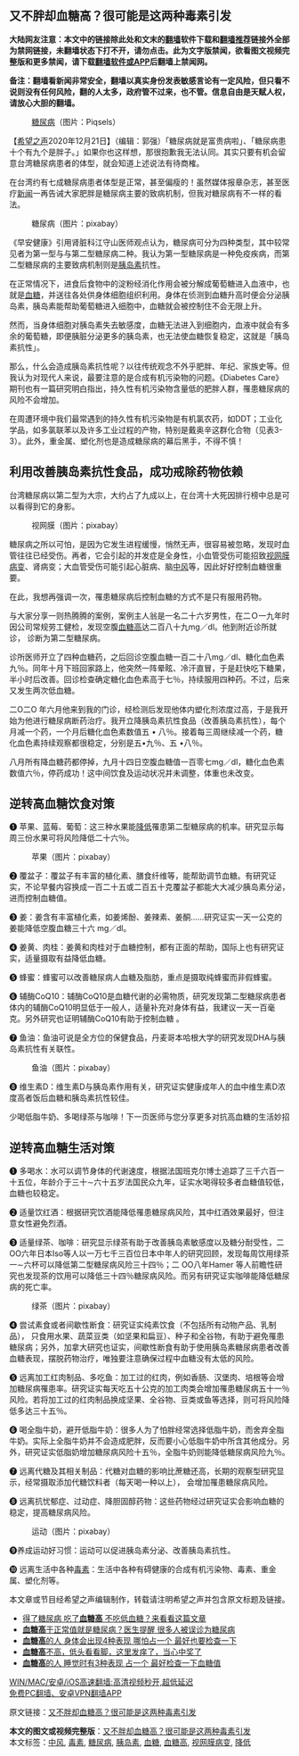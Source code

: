  <h2>又不胖却血糖高？很可能是这两种毒素引发</h2> <p class="notice"><b>大陆网友注意：本文中的链接除此处和文末的<a href="https://github.com/bannedbook/fanqiang" >翻墙</a>软件下载和<a href="https://github.com/killgcd/justmysocks/blob/master/README.md">翻墙推荐</a>链接外全部为禁网链接，未翻墙状态下打不开，请勿点击。此为文字版禁闻，欲看图文视频完整版和更多禁闻，请下载<a href="https://github.com/bannedbook/fanqiang">翻墙软件或APP</a>后翻墙上禁闻网。</p><p>备注：翻墙看新闻非常安全，翻墙以真实身份发表敏感言论有一定风险，但只看不说则没有任何风险，翻的人太多，政府管不过来，也不管。信息自由是天赋人权，请放心大胆的翻墙。</b></p>  <div class="entry"> <figure><figcaption><a href="https://www.bannedbook.org/bnews/tag/%e7%b3%96%e5%b0%bf%e7%97%85/" class="st_tag internal_tag" rel="tag" title="标签 糖尿病 下的日志">糖尿病</a>（图片：Piqsels）</figcaption></figure> <p>【<span class='wp_keywordlink_affiliate'><a href="https://www.soundofhope.org" title="希望之声" target="_blank">希望之声</a></span>2020年12月21日】（编辑：郭强）「糖尿病就是富贵病啦」、「糖尿病患十个有九个是胖子。」如果你也这样想，那很抱歉我无法认同。其实只要有机会留意台湾糖尿病患者的体型，就会知道上述说法有待商榷。</p> <p>在台湾约有七成糖尿病患者体型是正常，甚至偏瘦的！虽然媒体报章杂志，甚至医疗<span class='wp_keywordlink_affiliate'><a href="https://www.bannedbook.org/" title="新闻">新闻</a></span>一再告诫大家肥胖是糖尿病主要的致病机制，但我对糖尿病有不一样的看法。</p> <figure><figcaption>糖尿病（图片：pixabay）</figcaption></figure> <p>《早安健康》引用肾脏科江守山医师观点认为，糖尿病可分为四种类型，其中较常见者为第一型与与第二型糖尿病二种。我认为第一型糖尿病是一种免疫疾病，而第二型糖尿病的主要致病机制则是<a href="https://www.bannedbook.org/bnews/tag/%E8%83%B0%E5%B2%9B%E7%B4%A0/" class="st_tag internal_tag" rel="tag" title="标签 胰岛素 下的日志">胰岛素</a>抗性。</p> <p>在正常情况下，进食后食物中的淀粉经消化作用会被分解成葡萄糖进入血液中，也就是<a href="https://www.bannedbook.org/bnews/tag/%e8%a1%80%e7%b3%96/" class="st_tag internal_tag" rel="tag" title="标签 血糖 下的日志">血糖</a>，并送往各处供身体细胞组织利用。身体在侦测到血糖升高时便会分泌胰岛素，胰岛素能帮助葡萄糖进入细胞中，血糖就会被控制住不会无限上升。</p> <p>然而，当身体细胞对胰岛素失去敏感度，血糖无法进入到细胞内，血液中就会有多余的葡萄糖，即便胰脏分泌更多的胰岛素，也无法使血糖恢复稳定，这就是「胰岛素抗性」。</p> <p>那么，什么会造成胰岛素抗性呢？以往传统观念不外乎肥胖、年纪、家族史等。但我认为对现代人来说，最要注意的是合成有机污染物的问题。《Diabetes Care》期刊也有一篇研究明白指出，持久性有机污染物含量低的肥胖人群，罹患糖尿病的风险不会增加。</p> <p>在周遭环境中我们最常遇到的持久性有机污染物是有机氯农药，如DDT；工业化学品，如多氯联苯以及许多工业过程的产物，特别是戴奥辛这群化合物（见表3-3）。此外，重金属、塑化剂也是造成糖尿病的幕后黑手，不得不慎！</p> <h2>利用改善胰岛素抗性食品，成功戒除药物依赖</h2> <p>台湾糖尿病以第二型为大宗，大约占了九成以上，在台湾十大死因排行榜中总是可以看得到它的身影。</p>  <figure><figcaption>视网膜（图片：pixabay）</figcaption></figure> <p>糖尿病之所以可怕，是因为它发生进程缓慢，悄然无声，很容易被忽略，发现时血管往往已经受伤。再者，它会引起的并发症是全身性，小血管受伤可能招致<a href="https://www.bannedbook.org/bnews/tag/%e8%a7%86%e7%bd%91%e8%86%9c%e7%97%85%e5%8f%98/" class="st_tag internal_tag" rel="tag" title="标签 视网膜病变 下的日志">视网膜病变</a>、肾病变；大血管受伤可能引起心脏病、脑<a href="https://www.bannedbook.org/bnews/tag/%E4%B8%AD%E9%A3%8E/" class="st_tag internal_tag" rel="tag" title="标签 中风 下的日志">中风</a>等，因此好好控制血糖很重要。</p> <p>在此，我想再强调一次，罹患糖尿病后控制血糖的方式不是只有服用药物。</p> <p>与大家分享一则热腾腾的案例，案例主人翁是一名二十六岁男性，在二Ｏ一九年时因公司常规劳工健检，发现空腹<a href="https://www.bannedbook.org/bnews/tag/%E8%A1%80%E7%B3%96%E9%AB%98/" class="st_tag internal_tag" rel="tag" title="标签 血糖高 下的日志">血糖高</a>达二百八十九mg／dl。他到附近诊所就诊， 诊断为第二型糖尿病。</p> <p>诊所医师开立了四种血糖药，之后回诊空腹血糖一百二十八mg／dl、糖化血色素九％。同年十月下班回家路上，他突然一阵晕眩、冷汗直冒，于是赶快吃下糖果，半小时后改善。回诊检查确定糖化血色素高于七％，持续服用四种药。不过，后来又发生两次低血糖。</p> <p>二O二O 年六月他来到我的门诊，经检测后发现他体内塑化剂浓度过高，于是我开始为他进行糖尿病断药治疗。我开立降胰岛素抗性食品（改善胰岛素抗性），每个月减一个药，一个月后糖化血色素数值五 • 八％。接着每三周继续减一个药，糖化血色素持续观察都很稳定，分别是五•九％、五 •八％。</p> <p>八月所有降血糖药都停掉，九月十四日空腹血糖值一百零七mg／dl，糖化血色素数值六％，停药成功！这中间饮食及运动状况并未调整，体重也未改变。</p> <h2>逆转高血糖饮食对策</h2> <p>❶ 苹果、蓝莓、葡萄：这三种水果能<a href="https://www.bannedbook.org/bnews/tag/%E9%99%8D%E4%BD%8E/" class="st_tag internal_tag" rel="tag" title="标签 降低 下的日志">降低</a>罹患第二型糖尿病的机率。研究显示每周三份水果可将风险降低二十六％。</p> <figure><figcaption>苹果（图片：pixabay）</figcaption></figure> <p>❷ 覆盆子：覆盆子有丰富的植化素、膳食纤维等，能帮助调节血糖。有研究证实，不论早餐内容换成一百二十五或二百五十克覆盆子都能大大减少胰岛素分泌，进而控制血糖值。</p>  <p>❸ 姜：姜含有丰富植化素，如姜烯酚、姜辣素、姜酮&#8230;&#8230;研究证实一天一公克的姜能降低空腹血糖三十六 mg／dl。</p> <p>❹ 姜黄、肉桂：姜黄和肉桂对于血糖控制，都有正面的帮助，国际上也有研究证实，适量摄取有益降低血糖。</p> <p>❺ 蜂蜜：蜂蜜可以改善糖尿病人血糖及脂肪，重点是摄取纯蜂蜜而非假蜂蜜。</p> <p>❻ 辅酶CoQ10：辅酶CoQ10是血糖代谢的必需物质，研究发现第二型糖尿病患者体内的辅酶CoQ10明显低于一般人，适量补充对身体有益，我建议一天一百毫克。另外研究也证明辅酶CoQ10有助于控制血糖 。</p> <p>❼ 鱼油：鱼油可说是全方位的保健食品，丹麦哥本哈根大学的研究发现DHA与胰岛素抗性有关联性。</p> <figure><figcaption>鱼油（图片：pixabay）</figcaption></figure> <p>❽ 维生素D：维生素D与胰岛素作用有关，研究证实健康成年人的血中维生素D浓度高者饭后血糖和胰岛素抗性较佳。</p> <p>少喝低脂牛奶、多喝绿茶与咖啡！下一页医师与您分享更多对抗高血糖的生活妙招</p> <h2>逆转高血糖生活对策</h2> <p>❶ 多喝水：水可以调节身体的代谢速度，根据法国班克尔博士追踪了三千六百一十五位，年龄介于三十∼六十五岁法国民众九年，证实水喝得较多者血糖值较低，血糖也较稳定。</p>  <p>❷ 适量饮红酒：根据研究饮酒能降低罹患糖尿病风险，其中红酒效果最好，但注意女性避免烈酒。</p> <p>❸ 适量绿茶、咖啡：研究显示绿茶有助于改善胰岛素敏感度以及糖分耐受性，二OO六年日本Iso等人以一万七千三百位日本中年人的研究回顾，发现每周饮用绿茶一∼六杯可以降低第二型糖尿病风险三十四％；二 OO八年Hamer 等人前瞻性研究也发现茶的饮用可以降低三十四％糖尿病风险。而另有研究证实咖啡能降低糖尿病的死亡率。</p> <figure><figcaption>绿茶（图片：pixabay）</figcaption></figure> <p>❹ 尝试素食或者间歇性断食：研究证实纯素饮食（不包括所有动物产品、乳制品）， 只食用水果、蔬菜豆类（如坚果和扁豆）、种子和全谷物，有助于避免罹患糖尿病；另外，加拿大研究也证实，间歇性断食有助于使用胰岛素糖尿病患者改善血糖表现，摆脱药物治疗，唯独要注意确保过程中血糖没有太低的风险。</p> <p>❺ 远离加工红肉制品、多吃鱼：加工过的红肉，例如香肠、汉堡肉、培根等会增加糖尿病罹患率。研究证实每天吃五十公克的加工肉类会增加罹患糖尿病五十一％风险。若将加工过的红肉制品换成坚果、全谷物、豆类或鱼等选择，则可将风险降低多达三十五％。</p> <p>❻ 喝全脂牛奶，避开低脂牛奶：很多人为了怕胖经常选择低脂牛奶，而舍弃全脂牛奶。实际上全脂牛奶并不会造成肥胖，反而要小心低脂牛奶中所含其他成分。另外，研究证实低脂奶增加糖尿病风险十五％，全脂牛奶则能降低糖尿病风险九％。</p> <p>❼ 远离代糖及其相关制品：代糖对血糖的影响比蔗糖还高，长期的观察型研究显示，经常摄取添加代糖饮料者（每天喝一种以上）， 会增加罹患糖尿病风险。</p> <p>❽ 远离抗忧郁症、过动症、降胆固醇药物：这些药物经过研究证实会影响血糖的稳定，提高糖尿病风险。</p> <figure><figcaption>运动（图片：pixabay）</figcaption></figure> <p>❾养成运动好习惯：运动可以促进胰岛素分泌、改善胰岛素抗性。</p>  <p>❿ 远离生活中各种<a href="https://www.bannedbook.org/bnews/tag/%E6%AF%92%E7%B4%A0/" class="st_tag internal_tag" rel="tag" title="标签 毒素 下的日志">毒素</a>：生活中各种有碍健康的合成有机污染物、毒素、重金属、塑化剂等。</p> <p>本文章或节目经希望之声编辑制作，转载请注明希望之声并包含原文标题及链接。</p> <ul class='op-related-articles' title='相关阅读'> <li><a href='https://www.bannedbook.org/bnews/health/20201216/1448497.html' target='_blank'>得了糖尿病 吃了<b>血糖高</b> 不吃低血糖？来看看这篇文章</a></li> <li><a href='https://www.bannedbook.org/bnews/health/20201014/1413372.html' target='_blank'><b>血糖高</b>于正常值就是糖尿病？医生提醒 很多人被误诊为糖尿病</a></li> <li><a href='https://www.bannedbook.org/bnews/lifebaike/20201004/1407960.html' target='_blank'><b>血糖高</b>的人 身体会出现4种表现 哪怕占一个 最好也要检查一下</a></li> <li><a href='https://www.bannedbook.org/bnews/comments/20200908/1392873.html' target='_blank'><b>血糖高</b>不高，低头看看脚，这里发痒了，当心中奖了</a></li> <li><a href='https://www.bannedbook.org/bnews/health/20200815/1380595.html' target='_blank'><b>血糖高</b>的人 睡觉时有3种表现 占一个 最好检查一下血糖值</a></li> </ul> <p class="texttj"> <a href="https://github.com/bannedbook/fanqiang/wiki/V2ray%E6%9C%BA%E5%9C%BA" target="_blank">WIN/MAC/安卓/iOS高速翻墙:高清视频秒开,超低延迟</a><br/> <a href="https://github.com/bannedbook/fanqiang/wiki/%E7%A6%81%E9%97%BB%E7%BD%91%E5%AE%89%E5%8D%93%E7%BF%BB%E5%A2%99%E6%96%B0%E9%97%BBAPP" target="_blank">免费PC翻墙、安卓VPN翻墙APP</a></p><p>原文链接：<a class="src_link"  href="https://www.soundofhope.org/post/455233" target="_blank">又不胖却血糖高？很可能是这两种毒素引发</a></p><a name='sharetosocial'></a>       <div><b>本文的图文或视频完整版</b>：<a href='https://www.bannedbook.org/bnews/comments/20201221/1452220.html'>又不胖却血糖高？很可能是这两种毒素引发</a></div>  </div><!--END ENTRY--> <div class="postfooter"> <div>本文标签：<a href="https://www.bannedbook.org/bnews/tag/%E4%B8%AD%E9%A3%8E/" rel="tag">中风</a>, <a href="https://www.bannedbook.org/bnews/tag/%E6%AF%92%E7%B4%A0/" rel="tag">毒素</a>, <a href="https://www.bannedbook.org/bnews/tag/%e7%b3%96%e5%b0%bf%e7%97%85/" rel="tag">糖尿病</a>, <a href="https://www.bannedbook.org/bnews/tag/%E8%83%B0%E5%B2%9B%E7%B4%A0/" rel="tag">胰岛素</a>, <a href="https://www.bannedbook.org/bnews/tag/%e8%a1%80%e7%b3%96/" rel="tag">血糖</a>, <a href="https://www.bannedbook.org/bnews/tag/%E8%A1%80%E7%B3%96%E9%AB%98/" rel="tag">血糖高</a>, <a href="https://www.bannedbook.org/bnews/tag/%e8%a7%86%e7%bd%91%e8%86%9c%e7%97%85%e5%8f%98/" rel="tag">视网膜病变</a>, <a href="https://www.bannedbook.org/bnews/tag/%E9%99%8D%E4%BD%8E/" rel="tag">降低</a></div>  </div><!--END POSTFOOTER--> 